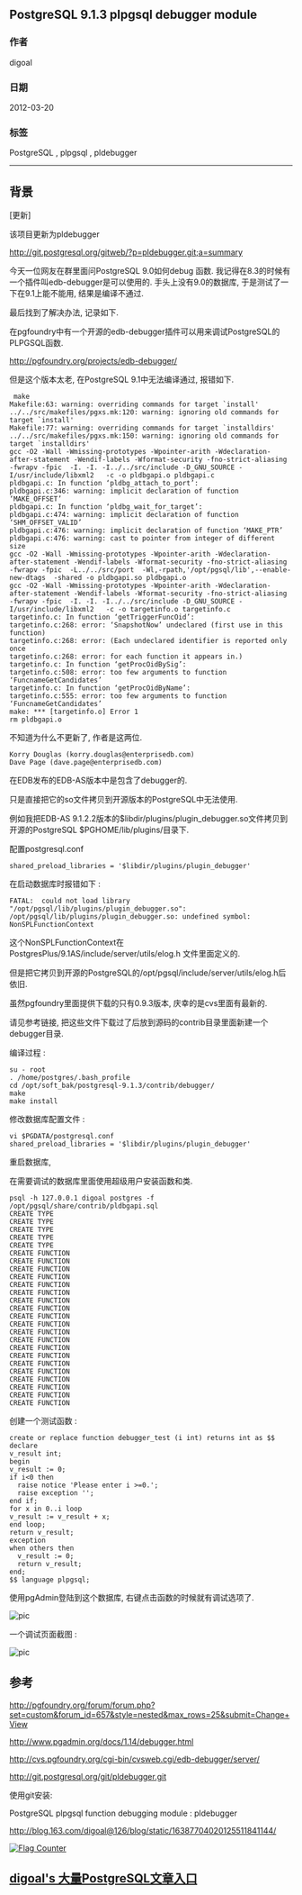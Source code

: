 ## PostgreSQL 9.1.3 plpgsql debugger module  
                                                                                            
### 作者                                                                                               
digoal                                                                                       
                                                                                        
### 日期                                                                                                                                                           
2012-03-20                                                                                     
                                                                                           
### 标签                                                                                        
PostgreSQL , plpgsql , pldebugger      
                                                                                                                                                              
----                                                                                                                                                        
                                                                                                                                                                 
## 背景                           
[更新]  
  
该项目更新为pldebugger  
  
http://git.postgresql.org/gitweb/?p=pldebugger.git;a=summary  
  
今天一位网友在群里面问PostgreSQL 9.0如何debug 函数. 我记得在8.3的时候有一个插件叫edb-debugger是可以使用的. 手头上没有9.0的数据库, 于是测试了一下在9.1上能不能用, 结果是编译不通过.  
  
最后找到了解决办法, 记录如下.  
  
在pgfoundry中有一个开源的edb-debugger插件可以用来调试PostgreSQL的PLPGSQL函数.  
  
http://pgfoundry.org/projects/edb-debugger/   
  
但是这个版本太老, 在PostgreSQL 9.1中无法编译通过, 报错如下.  
  
```  
 make   
Makefile:63: warning: overriding commands for target `install'  
../../src/makefiles/pgxs.mk:120: warning: ignoring old commands for target `install'  
Makefile:77: warning: overriding commands for target `installdirs'  
../../src/makefiles/pgxs.mk:150: warning: ignoring old commands for target `installdirs'  
gcc -O2 -Wall -Wmissing-prototypes -Wpointer-arith -Wdeclaration-after-statement -Wendif-labels -Wformat-security -fno-strict-aliasing -fwrapv -fpic  -I. -I. -I../../src/include -D_GNU_SOURCE -I/usr/include/libxml2   -c -o pldbgapi.o pldbgapi.c  
pldbgapi.c: In function ‘pldbg_attach_to_port’:  
pldbgapi.c:346: warning: implicit declaration of function ‘MAKE_OFFSET’  
pldbgapi.c: In function ‘pldbg_wait_for_target’:  
pldbgapi.c:474: warning: implicit declaration of function ‘SHM_OFFSET_VALID’  
pldbgapi.c:476: warning: implicit declaration of function ‘MAKE_PTR’  
pldbgapi.c:476: warning: cast to pointer from integer of different size  
gcc -O2 -Wall -Wmissing-prototypes -Wpointer-arith -Wdeclaration-after-statement -Wendif-labels -Wformat-security -fno-strict-aliasing -fwrapv -fpic  -L../../src/port  -Wl,-rpath,'/opt/pgsql/lib',--enable-new-dtags  -shared -o pldbgapi.so pldbgapi.o  
gcc -O2 -Wall -Wmissing-prototypes -Wpointer-arith -Wdeclaration-after-statement -Wendif-labels -Wformat-security -fno-strict-aliasing -fwrapv -fpic  -I. -I. -I../../src/include -D_GNU_SOURCE -I/usr/include/libxml2   -c -o targetinfo.o targetinfo.c  
targetinfo.c: In function ‘getTriggerFuncOid’:  
targetinfo.c:268: error: ‘SnapshotNow’ undeclared (first use in this function)  
targetinfo.c:268: error: (Each undeclared identifier is reported only once  
targetinfo.c:268: error: for each function it appears in.)  
targetinfo.c: In function ‘getProcOidBySig’:  
targetinfo.c:508: error: too few arguments to function ‘FuncnameGetCandidates’  
targetinfo.c: In function ‘getProcOidByName’:  
targetinfo.c:555: error: too few arguments to function ‘FuncnameGetCandidates’  
make: *** [targetinfo.o] Error 1  
rm pldbgapi.o  
```  
  
不知道为什么不更新了, 作者是这两位.  
  
```  
Korry Douglas (korry.douglas@enterprisedb.com)  
Dave Page (dave.page@enterprisedb.com)  
```  
  
在EDB发布的EDB-AS版本中是包含了debugger的.  
  
只是直接把它的so文件拷贝到开源版本的PostgreSQL中无法使用.  
  
例如我把EDB-AS 9.1.2.2版本的$libdir/plugins/plugin_debugger.so文件拷贝到开源的PostgreSQL $PGHOME/lib/plugins/目录下.  
  
配置postgresql.conf  
  
```  
shared_preload_libraries = '$libdir/plugins/plugin_debugger'  
```  
  
在启动数据库时报错如下 :   
  
```  
FATAL:  could not load library "/opt/pgsql/lib/plugins/plugin_debugger.so": /opt/pgsql/lib/plugins/plugin_debugger.so: undefined symbol: NonSPLFunctionContext  
```  
  
这个NonSPLFunctionContext在PostgresPlus/9.1AS/include/server/utils/elog.h 文件里面定义的.  
  
但是把它拷贝到开源的PostgreSQL的/opt/pgsql/include/server/utils/elog.h后依旧.  
  
虽然pgfoundry里面提供下载的只有0.9.3版本, 庆幸的是cvs里面有最新的.  
  
请见参考链接, 把这些文件下载过了后放到源码的contrib目录里面新建一个debugger目录.  
  
编译过程 :   
  
```  
su - root  
. /home/postgres/.bash_profile  
cd /opt/soft_bak/postgresql-9.1.3/contrib/debugger/  
make  
make install  
```  
  
修改数据库配置文件 :   
  
```  
vi $PGDATA/postgresql.conf  
shared_preload_libraries = '$libdir/plugins/plugin_debugger'  
```  
  
重启数据库,  
  
在需要调试的数据库里面使用超级用户安装函数和类.  
  
```  
psql -h 127.0.0.1 digoal postgres -f /opt/pgsql/share/contrib/pldbgapi.sql   
CREATE TYPE  
CREATE TYPE  
CREATE TYPE  
CREATE TYPE  
CREATE TYPE  
CREATE FUNCTION  
CREATE FUNCTION  
CREATE FUNCTION  
CREATE FUNCTION  
CREATE FUNCTION  
CREATE FUNCTION  
CREATE FUNCTION  
CREATE FUNCTION  
CREATE FUNCTION  
CREATE FUNCTION  
CREATE FUNCTION  
CREATE FUNCTION  
CREATE FUNCTION  
CREATE FUNCTION  
CREATE FUNCTION  
CREATE FUNCTION  
CREATE FUNCTION  
CREATE FUNCTION  
CREATE FUNCTION  
CREATE FUNCTION  
```  
  
创建一个测试函数 :   
  
```  
create or replace function debugger_test (i int) returns int as $$  
declare  
v_result int;  
begin  
v_result := 0;  
if i<0 then  
  raise notice 'Please enter i >=0.';  
  raise exception '';  
end if;  
for x in 0..i loop  
v_result := v_result + x;  
end loop;  
return v_result;  
exception  
when others then  
  v_result := 0;  
  return v_result;  
end;  
$$ language plpgsql;  
```  
  
使用pgAdmin登陆到这个数据库, 右键点击函数的时候就有调试选项了.  
  
![pic](20120320_01_pic_001.jpg)  
  
一个调试页面截图 :   
  
![pic](20120320_01_pic_002.jpg)  
   
## 参考  
http://pgfoundry.org/forum/forum.php?set=custom&forum_id=657&style=nested&max_rows=25&submit=Change+View  
  
http://www.pgadmin.org/docs/1.14/debugger.html  
  
http://cvs.pgfoundry.org/cgi-bin/cvsweb.cgi/edb-debugger/server/  
  
http://git.postgresql.org/git/pldebugger.git   
  
使用git安装:  
  
PostgreSQL plpgsql function debugging module : pldebugger  
  
http://blog.163.com/digoal@126/blog/static/16387704020125511841144/  
  
<a rel="nofollow" href="http://info.flagcounter.com/h9V1"  ><img src="http://s03.flagcounter.com/count/h9V1/bg_FFFFFF/txt_000000/border_CCCCCC/columns_2/maxflags_12/viewers_0/labels_0/pageviews_0/flags_0/"  alt="Flag Counter"  border="0"  ></a>  
  
  
  
  
  
  
## [digoal's 大量PostgreSQL文章入口](https://github.com/digoal/blog/blob/master/README.md "22709685feb7cab07d30f30387f0a9ae")
  
